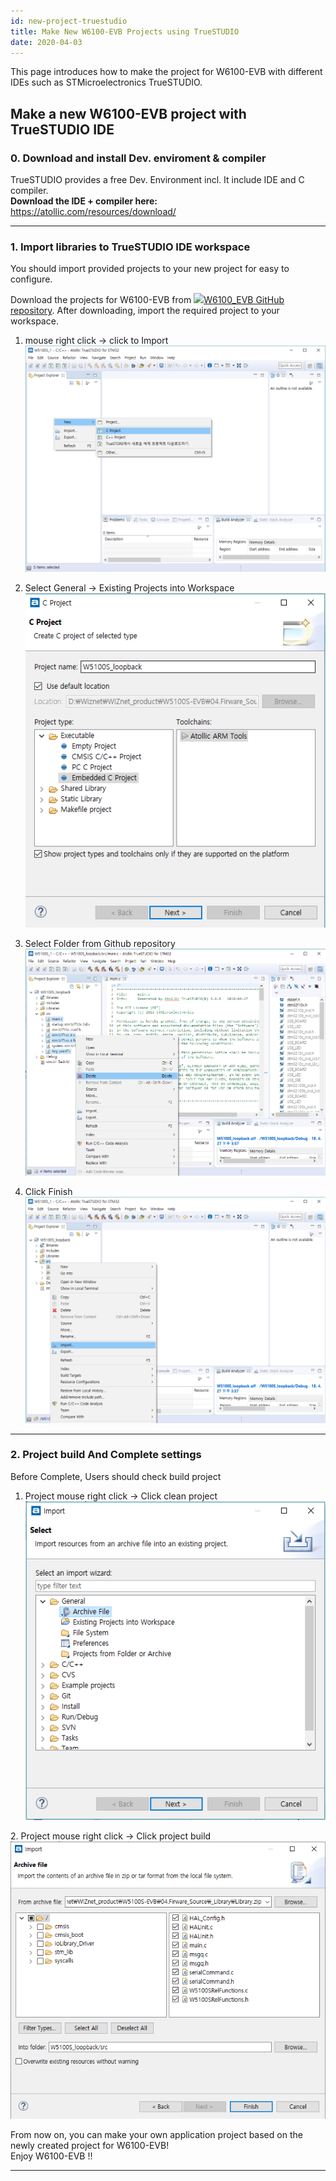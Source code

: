 ```yaml
---
id: new-project-truestudio
title: Make New W6100-EVB Projects using TrueSTUDIO
date: 2020-04-03
---
```


This page introduces how to make the project for W6100-EVB with
different IDEs such as STMicroelectronics TrueSTUDIO.

## Make a new W6100-EVB project with TrueSTUDIO IDE

### 0. Download and install Dev. enviroment & compiler

TrueSTUDIO provides a free Dev. Environment incl. It include IDE and C
compiler.  
**Download the IDE + compiler here:**  
https://atollic.com/resources/download/

-----

### 1. Import libraries to TrueSTUDIO IDE workspace

You should import provided projects to your new project for easy to
configure.

Download the projects for W6100-EVB from
![](/img/link.png)[W6100\_EVB GitHub repository](https://github.com/Wiznet/W6100-EVB/tree/truestudio_ver). After downloading,
import the required project to your workspace.

1. mouse right click → click to Import  
![](/img/products/w5100s/w5100s_evb/true_tool_set1.png)

2. Select General → Existing Projects into Workspace  
![](/img/products/w5100s/w5100s_evb/true_tool_set2.png)

3. Select Folder from Github repository  
![](/img/products/w5100s/w5100s_evb/true_tool_set3.png)

4. Click Finish  
![](/img/products/w5100s/w5100s_evb/true_tool_set4.png)

-----

### 2. Project build And Complete settings

Before Complete, Users should check build project

1. Project mouse right click -\> Click clean project
![](/img/products/w5100s/w5100s_evb/true_tool_set5.png)

2\. Project mouse right click -\> Click project build
![](/img/products/w5100s/w5100s_evb/true_tool_set6.png)

From now on, you can make your own application project based on the
newly created project for W6100-EVB\!  
Enjoy W6100-EVB \!\!

-----
